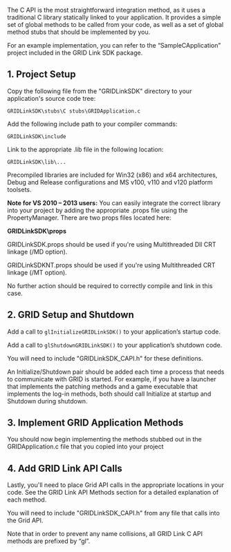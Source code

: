 The C API is the most straightforward integration method, as it uses a traditional C library statically linked to your application. It provides a simple set of global methods to be called from your code, as well as a set of global method stubs that should be implemented by you.
 
For an example implementation, you can refer to the “SampleCApplication” project included in the GRID Link SDK package.

## 1. Project Setup
Copy the following file from the "GRIDLinkSDK" directory to your application's source code tree:

`GRIDLinkSDK\stubs\C stubs\GRIDApplication.c`

Add the following include path to your compiler commands:

`GRIDLinkSDK\include`

Link to the appropriate .lib file in the following location:

`GRIDLinkSDK\lib\...`

Precompiled libraries are included for Win32 (x86) and x64 architectures, Debug and Release configurations and MS v100, v110 and v120 platform toolsets.

**Note for VS 2010 – 2013 users:**
You can easily integrate the correct library into your project by adding the appropriate .props file using the PropertyManager. There are two props files located here:

**GRIDLinkSDK\props**

GRIDLinkSDK.props should be used if you're using Multithreaded Dll CRT linkage (/MD option).

GRIDLinkSDKNT.props should be used if you're using Multithreaded CRT linkage (/MT option).

No further action should be required to correctly compile and link in this case.


## 2. GRID Setup and Shutdown

Add a call to `glInitializeGRIDLinkSDK()` to your application’s startup code. 

Add a call to `glShutdownGRIDLinkSDK()` to your application’s shutdown code.

You will need to include "GRIDLinkSDK_CAPI.h" for these definitions.

An Initialize/Shutdown pair should be added each time a process that needs to communicate with GRID is started.
For example, if you have a launcher that implements the patching methods and a game executable that implements the log-in methods, both should call Initialize at startup and Shutdown during shutdown.

## 3. Implement GRID Application Methods
You should now begin implementing the methods stubbed out in the GRIDApplication.c  file that you copied into your project

## 4. Add GRID Link API Calls 
Lastly, you'll need to place Grid API calls in the appropriate locations in your code. See the GRID Link API Methods section for a detailed explanation of each method. 

You will need to include "GRIDLinkSDK_CAPI.h" from any file that calls into the Grid API.

Note that in order to prevent any name collisions, all GRID Link C API methods are prefixed by “gl”.
 
